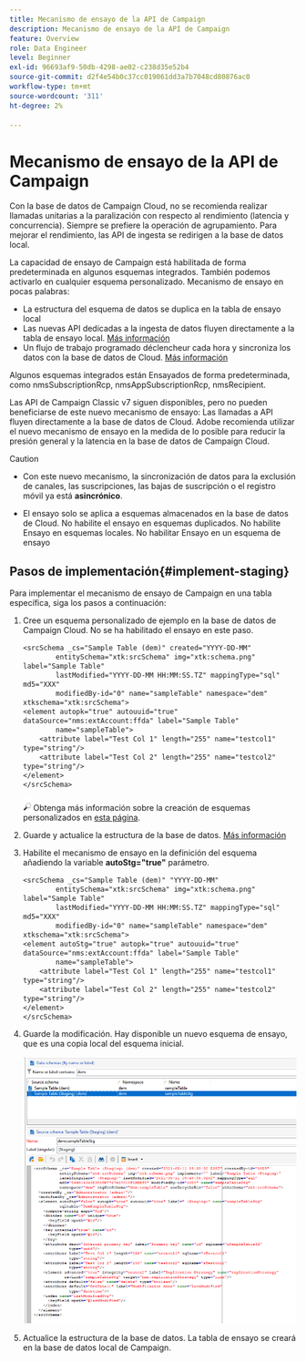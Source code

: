 ```yaml
---
title: Mecanismo de ensayo de la API de Campaign
description: Mecanismo de ensayo de la API de Campaign
feature: Overview
role: Data Engineer
level: Beginner
exl-id: 96693af9-50db-4298-ae02-c238d35e52b4
source-git-commit: d2f4e54b0c37cc019061dd3a7b7048cd80876ac0
workflow-type: tm+mt
source-wordcount: '311'
ht-degree: 2%

---
```


# Mecanismo de ensayo de la API de Campaign

Con la base de datos de Campaign Cloud, no se recomienda realizar llamadas unitarias a la paralización con respecto al rendimiento (latencia y concurrencia). Siempre se prefiere la operación de agrupamiento. Para mejorar el rendimiento, las API de ingesta se redirigen a la base de datos local.

La capacidad de ensayo de Campaign está habilitada de forma predeterminada en algunos esquemas integrados. También podemos activarlo en cualquier esquema personalizado. Mecanismo de ensayo en pocas palabras:

* La estructura del esquema de datos se duplica en la tabla de ensayo local
* Las nuevas API dedicadas a la ingesta de datos fluyen directamente a la tabla de ensayo local. [Más información](new-apis.md)
* Un flujo de trabajo programado déclencheur cada hora y sincroniza los datos con la base de datos de Cloud. [Más información](../config/replication.md)

Algunos esquemas integrados están Ensayados de forma predeterminada, como nmsSubscriptionRcp, nmsAppSubscriptionRcp, nmsRecipient.

Las API de Campaign Classic v7 siguen disponibles, pero no pueden beneficiarse de este nuevo mecanismo de ensayo: Las llamadas a API fluyen directamente a la base de datos de Cloud. Adobe recomienda utilizar el nuevo mecanismo de ensayo en la medida de lo posible para reducir la presión general y la latencia en la base de datos de Campaign Cloud.

>[!CAUTION]
>
>* Con este nuevo mecanismo, la sincronización de datos para la exclusión de canales, las suscripciones, las bajas de suscripción o el registro móvil ya está **asincrónico**.
>
>* El ensayo solo se aplica a esquemas almacenados en la base de datos de Cloud. No habilite el ensayo en esquemas duplicados. No habilite Ensayo en esquemas locales. No habilitar Ensayo en un esquema de ensayo
>


## Pasos de implementación{#implement-staging}

Para implementar el mecanismo de ensayo de Campaign en una tabla específica, siga los pasos a continuación:

1. Cree un esquema personalizado de ejemplo en la base de datos de Campaign Cloud. No se ha habilitado el ensayo en este paso.

   ```
   <srcSchema _cs="Sample Table (dem)" created="YYYY-DD-MM"
           entitySchema="xtk:srcSchema" img="xtk:schema.png" label="Sample Table"
           lastModified="YYYY-DD-MM HH:MM:SS.TZ" mappingType="sql" md5="XXX"
           modifiedBy-id="0" name="sampleTable" namespace="dem" xtkschema="xtk:srcSchema">
   <element autopk="true" autouuid="true" dataSource="nms:extAccount:ffda" label="Sample Table"
           name="sampleTable">
       <attribute label="Test Col 1" length="255" name="testcol1" type="string"/>
       <attribute label="Test Col 2" length="255" name="testcol2" type="string"/>
   </element>
   </srcSchema>
   ```

   ![](../assets/do-not-localize/glass.png) Obtenga más información sobre la creación de esquemas personalizados en [esta página](create-schema.md).

1. Guarde y actualice la estructura de la base de datos.  [Más información](update-database-structure.md)

1. Habilite el mecanismo de ensayo en la definición del esquema añadiendo la variable **autoStg=&quot;true&quot;** parámetro.

   ```
   <srcSchema _cs="Sample Table (dem)" "YYYY-DD-MM"
           entitySchema="xtk:srcSchema" img="xtk:schema.png" label="Sample Table"
           lastModified="YYYY-DD-MM HH:MM:SS.TZ" mappingType="sql" md5="XXX"
           modifiedBy-id="0" name="sampleTable" namespace="dem" xtkschema="xtk:srcSchema">
   <element autoStg="true" autopk="true" autouuid="true" dataSource="nms:extAccount:ffda" label="Sample Table"
           name="sampleTable">
       <attribute label="Test Col 1" length="255" name="testcol1" type="string"/>
       <attribute label="Test Col 2" length="255" name="testcol2" type="string"/>
   </element>
   </srcSchema>
   ```

1. Guarde la modificación. Hay disponible un nuevo esquema de ensayo, que es una copia local del esquema inicial.

   ![](assets/staging-mechanism.png)

1. Actualice la estructura de la base de datos. La tabla de ensayo se creará en la base de datos local de Campaign.
